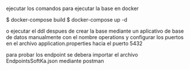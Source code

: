 ejecutar los comandos para ejecutar la base en docker

$ docker-compose build
$ docker-compose up -d

o ejecutar el ddl despues de crear la base mediante un aplicativo de base de datos
manualmente con el nombre operations y configurar los puertos en el archivo application.properties
hacia el puerto 5432



para probar los endpoint se debera importar el archivo EndpointsSoftKa.json mediante postman

